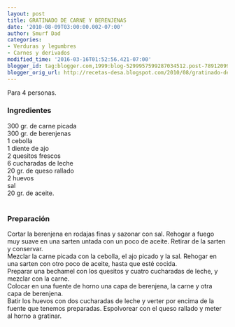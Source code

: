 ```yaml
---
layout: post
title: GRATINADO DE CARNE Y BERENJENAS
date: '2010-08-09T03:00:00.002-07:00'
author: Smurf Dad
categories:
- Verduras y legumbres
- Carnes y derivados
modified_time: '2016-03-16T01:52:56.421-07:00'
blogger_id: tag:blogger.com,1999:blog-5299957599287034512.post-7891209929015351704
blogger_orig_url: http://recetas-desa.blogspot.com/2010/08/gratinado-de-carne-y-berenjenas.html
---
```


Para 4 personas.<br /><h3>Ingredientes</h3>300 gr. de carne picada<br />300 gr. de berenjenas<br />1 cebolla<br />1 diente de ajo<br />2 quesitos frescos<br />6 cucharadas de leche<br />20 gr. de queso rallado<br />2 huevos<br />sal<br />20 gr. de aceite.<br /><br /><h3>Preparación</h3>Cortar la berenjena en rodajas finas y sazonar con sal. Rehogar a fuego muy suave en una sarten untada con un poco de aceite. Retirar de la sarten y conservar.<br />Mezclar la carne picada con la cebolla, el ajo picado y la sal. Rehogar en una sarten con otro poco de aceite, hasta que esté cocida.<br />Preparar una bechamel con los quesitos y cuatro cucharadas de leche, y mezclar con la carne.<br />Colocar en una fuente de horno una capa de berenjena, la carne y otra capa de berenjena.<br />Batir los huevos con dos cucharadas de leche y verter por encima de la fuente que tenemos preparadas. Espolvorear con el queso rallado y meter al horno a gratinar.